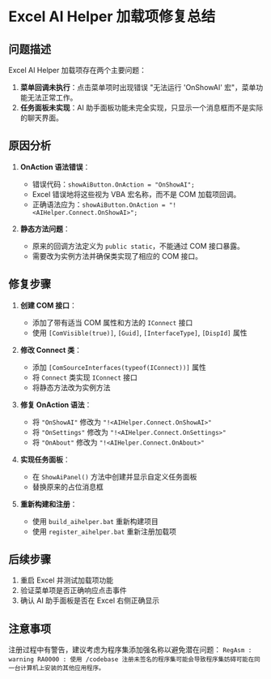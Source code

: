 # Excel AI Helper 加载项修复总结

## 问题描述

Excel AI Helper 加载项存在两个主要问题：

1. **菜单回调未执行**：点击菜单项时出现错误 "无法运行 'OnShowAI' 宏"，菜单功能无法正常工作。
2. **任务面板未实现**：AI 助手面板功能未完全实现，只显示一个消息框而不是实际的聊天界面。

## 原因分析

1. **OnAction 语法错误**：
   - 错误代码：`showAiButton.OnAction = "OnShowAI";`
   - Excel 错误地将这些视为 VBA 宏名称，而不是 COM 加载项回调。
   - 正确语法应为：`showAiButton.OnAction = "!<AIHelper.Connect.OnShowAI>";`

2. **静态方法问题**：
   - 原来的回调方法定义为 `public static`，不能通过 COM 接口暴露。
   - 需要改为实例方法并确保类实现了相应的 COM 接口。

## 修复步骤

1. **创建 COM 接口**：
   - 添加了带有适当 COM 属性和方法的 `IConnect` 接口
   - 使用 `[ComVisible(true)]`, `[Guid]`, `[InterfaceType]`, `[DispId]` 属性

2. **修改 Connect 类**：
   - 添加 `[ComSourceInterfaces(typeof(IConnect))]` 属性
   - 将 `Connect` 类实现 `IConnect` 接口
   - 将静态方法改为实例方法

3. **修复 OnAction 语法**：
   - 将 `"OnShowAI"` 修改为 `"!<AIHelper.Connect.OnShowAI>"`
   - 将 `"OnSettings"` 修改为 `"!<AIHelper.Connect.OnSettings>"`
   - 将 `"OnAbout"` 修改为 `"!<AIHelper.Connect.OnAbout>"`

4. **实现任务面板**：
   - 在 `ShowAiPanel()` 方法中创建并显示自定义任务面板
   - 替换原来的占位消息框

5. **重新构建和注册**：
   - 使用 `build_aihelper.bat` 重新构建项目
   - 使用 `register_aihelper.bat` 重新注册加载项

## 后续步骤

1. 重启 Excel 并测试加载项功能
2. 验证菜单项是否正确响应点击事件
3. 确认 AI 助手面板是否在 Excel 右侧正确显示

## 注意事项

注册过程中有警告，建议考虑为程序集添加强名称以避免潜在问题：
`RegAsm : warning RA0000 : 使用 /codebase 注册未签名的程序集可能会导致程序集妨碍可能在同一台计算机上安装的其他应用程序。` 